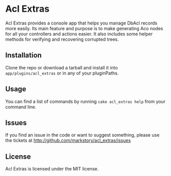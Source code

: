 # Acl Extras

Acl Extras provides a console app that helps you manage DbAcl records more easily.  Its main feature and purpose is to make generating Aco nodes for all your controllers and actions easier.  It also includes some helper methods for verifying and recovering corrupted trees.

## Installation

Clone the repo or download a tarball and install it into `app/plugins/acl_extras` or in any of your pluginPaths.

## Usage

You can find a list of commands by running `cake acl_extras help` from your command line.

## Issues 

If you find an issue in the code or want to suggest something, please use the tickets at http://github.com/markstory/acl_extras/issues

## License

Acl Extras is licensed under the MIT license.
